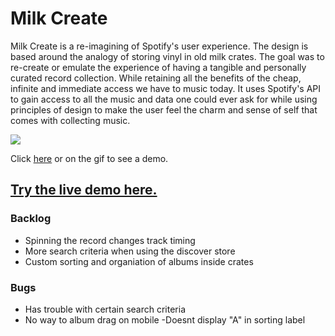 # Milk Create

Milk Create is a re-imagining of Spotify's user experience. The design is based around the analogy of storing vinyl in old milk crates. The goal was to re-create or emulate the experience of having a tangible and personally curated record collection. While retaining all the benefits of the cheap, infinite and immediate access we have to music today. It uses Spotify's API to gain access to all the music and data one could ever ask for while using principles of design to make the user feel the charm and sense of self that comes with collecting music.



[![](/milkcreate.gif)](https://www.youtube.com/watch?v=WrL3-yX9bbI)

Click [here](https://www.youtube.com/watch?v=WrL3-yX9bbI) or on the gif to see a demo.

## [Try the live demo here.](https://milk-create-ea829.web.app/)

### Backlog

- Spinning the record changes track timing
- More search criteria when using the discover store
- Custom sorting and organiation of albums inside crates


### Bugs

- Has trouble with certain search criteria
- No way to album drag on mobile
-Doesnt display "A" in sorting label
